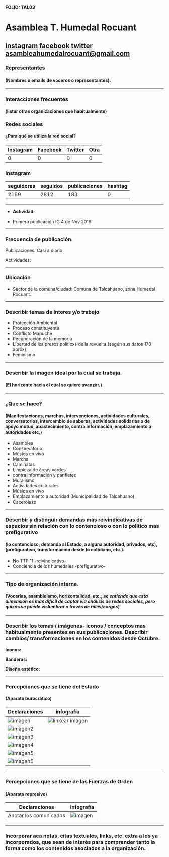 #### FOLIO: TAL03
# Asamblea T. Humedal Rocuant

[instagram](https://www.instagram.com/asambleahumedalrocuant/)
[facebook](https://www.facebook.com/Asambleahumedalrocuant)
[twitter]()
<asambleahumedalrocuant@gmail.com>
---

### Representantes
#### (Nombres o emails de voceros o representantes).

---
### Interacciones frecuentes
#### (listar otras organizaciones que habitualmente)

### Redes sociales
#### ¿Para qué se utiliza la red social?
| Instagram | Facebook | Twitter | Otra 
|---|---|---|---|
|0|0|0|0|

### **Instagram**
| seguidores | seguidos | publicaciones | hashtag |
|---|---|---|---|
|2169|2812|183|0|

---

* **Actividad:**  

* Primera publicación IG 4 de Nov 2019

---
### Frecuencia de publicación.

Publicaciones: Casi a diario

Actividades:

---
### Ubicación
* Sector de la comuna/ciudad: Comuna de Talcahuano, zona Humedal Rocuant. 

---
### Describir temas de interes y/o trabajo

* Protección Ambiental
* Proceso constituyente
* Conflicto Mapuche
* Recuperación de la memoria
* Libertad de lxs presxs politicxs de la revuelta (según sus datos 170 aprox)
* Feminismo

---
### Describir la imagen ideal por la cual se trabaja.
#### (El horizonte hacia el cual se quiere avanzar.)

---
### ¿Que se hace?
#### (Manifestaciones, marchas, intervenciones, actividades culturales, conversatorios, intercambio de saberes, actividades solidarias o de apoyo mutuo, abastecimiento, contra información, emplazamiento a autoridades etc.)

* Asamblea
* Conservatorio.
* Música en vivo
* Marcha
* Caminatas
* Limpieza de áreas verdes  
* contra información y panfleteo
* Muralismo
* Actividades culturales
* Música en vivo
* Emplazamiento a autoridad (Municipalidad de Talcahuano)
* Cacerolazo 

---
### Describir y distinguir demandas más reivindicativas de espacios sin relación con lo contencioso o con lo político mas prefigurativo
#### (lo contencioso; demanda al Estado, a alguna autoridad, privados, etc), (prefigurativo, transformación desde lo cotidiano, etc.).

* No TTP 11 -reivindicativo-
* Conciencia de los humedales -prefigurativo-

---
### Tipo de organización interna.
#### (Vocerías, asambleísmo, horizontalidad, etc.; *se entiende que esta dimensión es más difícil de captar vía análisis de redes sociales, pero quizás se puede vislumbrar a través de roles/cargos*)

---
### Describir los temas / imágenes- iconos / conceptos mas habitualmente presentes en sus publicaciones. Describir cambios/ transformaciones en los contenidos desde Octubre.

**Iconos:**

**Banderas:**

**Diseño estético:**

>

---
### Percepciones que se tiene del Estado
#### (Aparato burocrático)

| Declaraciones | infografía | 
|---|---|
|![imagen](103140795_188359882626294_5514518915929415601_n.jpg) | ![linkear imagen]() |
|![imagen2](103191408_841342436355362_5727153335542201034_n.jpg) ||
|![imagen3](103301769_555983298355068_6140351940107985445_n.jpg) ||
|![imagen4](103362759_599054067408036_3084920963516079622_n.jpg) ||
|![imagen5](103732573_887461001748885_429017950437419829_n.jpg) ||
|![imagen6](103534244_3068692063224605_289027703355177816_n.jpg) ||


---
### Percepciones que se tiene de las Fuerzas de Orden
#### (Aparato represivo)

| Declaraciones | infografía | 
|---|---|
|Anotar los comunicados | ![imagen]() |

---
### Incorporar aca notas, citas textuales, links, etc. extra a los ya incorporados, que sean de interés para comprender tanto la forma como los contenidos asociados a la organización.
